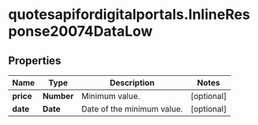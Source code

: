 # quotesapifordigitalportals.InlineResponse20074DataLow

## Properties

Name | Type | Description | Notes
------------ | ------------- | ------------- | -------------
**price** | **Number** | Minimum value. | [optional] 
**date** | **Date** | Date of the minimum value. | [optional] 


